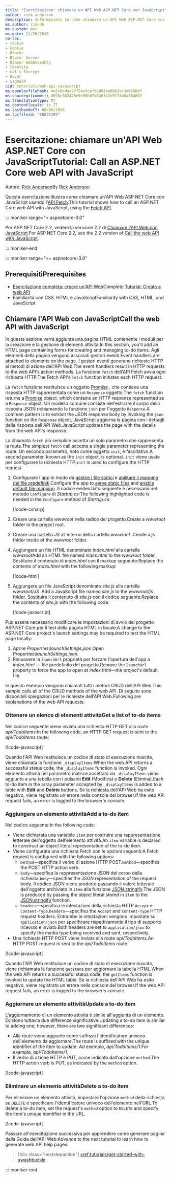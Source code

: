 ```yaml
---
title: "Esercitazione: chiamare un'API Web ASP.NET Core con JavaScript"
author: rick-anderson
description: Informazioni su come chiamare un'API Web ASP.NET Core con JavaScript.
ms.author: riande
ms.custom: mvc
ms.date: 11/26/2019
no-loc:
- cookie
- Cookie
- Blazor
- Blazor Server
- Blazor WebAssembly
- Identity
- Let's Encrypt
- Razor
- SignalR
uid: tutorials/web-api-javascript
ms.openlocfilehash: 4e5c6bdea97f54e3cef60d03ea0b63ac3e665bbf
ms.sourcegitcommit: 497be502426e9d90bb7d0401b1b9f74b6a384682
ms.translationtype: MT
ms.contentlocale: it-IT
ms.lasthandoff: 08/08/2020
ms.locfileid: "88021289"
---
```

# <a name="tutorial-call-an-aspnet-core-web-api-with-javascript"></a><span data-ttu-id="f881c-103">Esercitazione: chiamare un'API Web ASP.NET Core con JavaScript</span><span class="sxs-lookup"><span data-stu-id="f881c-103">Tutorial: Call an ASP.NET Core web API with JavaScript</span></span>

<span data-ttu-id="f881c-104">Autore: [Rick Anderson](https://twitter.com/RickAndMSFT)</span><span class="sxs-lookup"><span data-stu-id="f881c-104">By [Rick Anderson](https://twitter.com/RickAndMSFT)</span></span>

<span data-ttu-id="f881c-105">Questa esercitazione illustra come chiamare un'API Web ASP.NET Core con JavaScript usando l'[API Fetch](https://developer.mozilla.org/docs/Web/API/Fetch_API).</span><span class="sxs-lookup"><span data-stu-id="f881c-105">This tutorial shows how to call an ASP.NET Core web API with JavaScript, using the [Fetch API](https://developer.mozilla.org/docs/Web/API/Fetch_API).</span></span>

::: moniker range="< aspnetcore-3.0"

<span data-ttu-id="f881c-106">Per ASP.NET Core 2.2, vedere la versione 2.2 di [Chiamare l'API Web con JavaScript](xref:tutorials/first-web-api#call-the-web-api-with-javascript).</span><span class="sxs-lookup"><span data-stu-id="f881c-106">For ASP.NET Core 2.2, see the 2.2 version of [Call the web API with JavaScript](xref:tutorials/first-web-api#call-the-web-api-with-javascript).</span></span>

::: moniker-end

::: moniker range=">= aspnetcore-3.0"

## <a name="prerequisites"></a><span data-ttu-id="f881c-107">Prerequisiti</span><span class="sxs-lookup"><span data-stu-id="f881c-107">Prerequisites</span></span>

* <span data-ttu-id="f881c-108">[Esercitazione completa: creare un'API Web](xref:tutorials/first-web-api)</span><span class="sxs-lookup"><span data-stu-id="f881c-108">Complete [Tutorial: Create a web API](xref:tutorials/first-web-api)</span></span>
* <span data-ttu-id="f881c-109">Familiarità con CSS, HTML e JavaScript</span><span class="sxs-lookup"><span data-stu-id="f881c-109">Familiarity with CSS, HTML, and JavaScript</span></span>

## <a name="call-the-web-api-with-javascript"></a><span data-ttu-id="f881c-110">Chiamare l'API Web con JavaScript</span><span class="sxs-lookup"><span data-stu-id="f881c-110">Call the web API with JavaScript</span></span>

<span data-ttu-id="f881c-111">In questa sezione verrà aggiunta una pagina HTML contenente i moduli per la creazione e la gestione di elementi attività.</span><span class="sxs-lookup"><span data-stu-id="f881c-111">In this section, you'll add an HTML page containing forms for creating and managing to-do items.</span></span> <span data-ttu-id="f881c-112">Agli elementi della pagina vengono associati gestori eventi.</span><span class="sxs-lookup"><span data-stu-id="f881c-112">Event handlers are attached to elements on the page.</span></span> <span data-ttu-id="f881c-113">I gestori eventi generano richieste HTTP ai metodi di azione dell'API Web.</span><span class="sxs-lookup"><span data-stu-id="f881c-113">The event handlers result in HTTP requests to the web API's action methods.</span></span> <span data-ttu-id="f881c-114">La funzione `fetch` dell'API Fetch avvia ogni richiesta HTTP.</span><span class="sxs-lookup"><span data-stu-id="f881c-114">The Fetch API's `fetch` function initiates each HTTP request.</span></span>

<span data-ttu-id="f881c-115">La `fetch` funzione restituisce un oggetto [Promise](https://developer.mozilla.org/docs/Web/JavaScript/Reference/Global_Objects/Promise) , che contiene una risposta HTTP rappresentata come un `Response` oggetto.</span><span class="sxs-lookup"><span data-stu-id="f881c-115">The `fetch` function returns a [Promise](https://developer.mozilla.org/docs/Web/JavaScript/Reference/Global_Objects/Promise) object, which contains an HTTP response represented as a `Response` object.</span></span> <span data-ttu-id="f881c-116">Un modello comune consiste nell'estrarre il corpo della risposta JSON richiamando la funzione `json` per l'oggetto `Response`.</span><span class="sxs-lookup"><span data-stu-id="f881c-116">A common pattern is to extract the JSON response body by invoking the `json` function on the `Response` object.</span></span> <span data-ttu-id="f881c-117">JavaScript aggiorna la pagina con i dettagli della risposta dell'API Web.</span><span class="sxs-lookup"><span data-stu-id="f881c-117">JavaScript updates the page with the details from the web API's response.</span></span>

<span data-ttu-id="f881c-118">La chiamata `fetch` più semplice accetta un solo parametro che rappresenta la route.</span><span class="sxs-lookup"><span data-stu-id="f881c-118">The simplest `fetch` call accepts a single parameter representing the route.</span></span> <span data-ttu-id="f881c-119">Un secondo parametro, noto come oggetto `init`, è facoltativo.</span><span class="sxs-lookup"><span data-stu-id="f881c-119">A second parameter, known as the `init` object, is optional.</span></span> <span data-ttu-id="f881c-120">`init` viene usato per configurare la richiesta HTTP.</span><span class="sxs-lookup"><span data-stu-id="f881c-120">`init` is used to configure the HTTP request.</span></span>

1. <span data-ttu-id="f881c-121">Configurare l'app in modo da [gestire i file statici](/dotnet/api/microsoft.aspnetcore.builder.staticfileextensions.usestaticfiles#Microsoft_AspNetCore_Builder_StaticFileExtensions_UseStaticFiles_Microsoft_AspNetCore_Builder_IApplicationBuilder_) e [abilitare il mapping dei file predefiniti](/dotnet/api/microsoft.aspnetcore.builder.defaultfilesextensions.usedefaultfiles#Microsoft_AspNetCore_Builder_DefaultFilesExtensions_UseDefaultFiles_Microsoft_AspNetCore_Builder_IApplicationBuilder_).</span><span class="sxs-lookup"><span data-stu-id="f881c-121">Configure the app to [serve static files](/dotnet/api/microsoft.aspnetcore.builder.staticfileextensions.usestaticfiles#Microsoft_AspNetCore_Builder_StaticFileExtensions_UseStaticFiles_Microsoft_AspNetCore_Builder_IApplicationBuilder_) and [enable default file mapping](/dotnet/api/microsoft.aspnetcore.builder.defaultfilesextensions.usedefaultfiles#Microsoft_AspNetCore_Builder_DefaultFilesExtensions_UseDefaultFiles_Microsoft_AspNetCore_Builder_IApplicationBuilder_).</span></span> <span data-ttu-id="f881c-122">Il codice evidenziato seguente è necessario nel metodo `Configure` di *Startup.cs*:</span><span class="sxs-lookup"><span data-stu-id="f881c-122">The following highlighted code is needed in the `Configure` method of *Startup.cs*:</span></span>

    [!code-csharp[](first-web-api/samples/3.0/TodoApi/StartupJavaScript.cs?highlight=8-9&name=snippet_configure)]

1. <span data-ttu-id="f881c-123">Creare una cartella *wwwroot* nella radice del progetto.</span><span class="sxs-lookup"><span data-stu-id="f881c-123">Create a *wwwroot* folder in the project root.</span></span>

1. <span data-ttu-id="f881c-124">Creare una cartella *JS* all'interno della cartella *wwwroot* .</span><span class="sxs-lookup"><span data-stu-id="f881c-124">Create a *js* folder inside of the *wwwroot* folder.</span></span>

1. <span data-ttu-id="f881c-125">Aggiungere un file HTML denominato *index.html* alla cartella *wwwroot*</span><span class="sxs-lookup"><span data-stu-id="f881c-125">Add an HTML file named *index.html* to the *wwwroot* folder.</span></span> <span data-ttu-id="f881c-126">Sostituire il contenuto di *index.html* con il markup seguente:</span><span class="sxs-lookup"><span data-stu-id="f881c-126">Replace the contents of *index.html* with the following markup:</span></span>

    [!code-html[](first-web-api/samples/3.0/TodoApi/wwwroot/index.html)]

1. <span data-ttu-id="f881c-127">Aggiungere un file JavaScript denominato *site.js* alla cartella *wwwroot/JS* .</span><span class="sxs-lookup"><span data-stu-id="f881c-127">Add a JavaScript file named *site.js* to the *wwwroot/js* folder.</span></span> <span data-ttu-id="f881c-128">Sostituire il contenuto di *site.js* con il codice seguente:</span><span class="sxs-lookup"><span data-stu-id="f881c-128">Replace the contents of *site.js* with the following code:</span></span>

    [!code-javascript[](first-web-api/samples/3.0/TodoApi/wwwroot/js/site.js?name=snippet_SiteJs)]

<span data-ttu-id="f881c-129">Può essere necessario modificare le impostazioni di avvio del progetto ASP.NET Core per il test della pagina HTML in locale:</span><span class="sxs-lookup"><span data-stu-id="f881c-129">A change to the ASP.NET Core project's launch settings may be required to test the HTML page locally:</span></span>

1. <span data-ttu-id="f881c-130">Aprire *Properties\launchSettings.json*.</span><span class="sxs-lookup"><span data-stu-id="f881c-130">Open *Properties\launchSettings.json*.</span></span>
1. <span data-ttu-id="f881c-131">Rimuovere la `launchUrl` proprietà per forzare l'apertura dell'app a *index.html* &mdash; file predefinito del progetto.</span><span class="sxs-lookup"><span data-stu-id="f881c-131">Remove the `launchUrl` property to force the app to open at *index.html*&mdash;the project's default file.</span></span>

<span data-ttu-id="f881c-132">In questo esempio vengono chiamati tutti i metodi CRUD dell'API Web.</span><span class="sxs-lookup"><span data-stu-id="f881c-132">This sample calls all of the CRUD methods of the web API.</span></span> <span data-ttu-id="f881c-133">Di seguito sono disponibili spiegazioni per le richieste dell'API Web.</span><span class="sxs-lookup"><span data-stu-id="f881c-133">Following are explanations of the web API requests.</span></span>

### <a name="get-a-list-of-to-do-items"></a><span data-ttu-id="f881c-134">Ottenere un elenco di elementi attività</span><span class="sxs-lookup"><span data-stu-id="f881c-134">Get a list of to-do items</span></span>

<span data-ttu-id="f881c-135">Nel codice seguente viene inviata una richiesta HTTP GET alla route *api/TodoItems*:</span><span class="sxs-lookup"><span data-stu-id="f881c-135">In the following code, an HTTP GET request is sent to the *api/TodoItems* route:</span></span>

[!code-javascript[](first-web-api/samples/3.0/TodoApi/wwwroot/js/site.js?name=snippet_GetItems)]

<span data-ttu-id="f881c-136">Quando l'API Web restituisce un codice di stato di esecuzione riuscita, viene chiamata la funzione `_displayItems`.</span><span class="sxs-lookup"><span data-stu-id="f881c-136">When the web API returns a successful status code, the `_displayItems` function is invoked.</span></span> <span data-ttu-id="f881c-137">Ogni elemento attività nel parametro matrice accettato da `_displayItems` viene aggiunto a una tabella con i pulsanti **Edit** (Modifica) e **Delete** (Elimina).</span><span class="sxs-lookup"><span data-stu-id="f881c-137">Each to-do item in the array parameter accepted by `_displayItems` is added to a table with **Edit** and **Delete** buttons.</span></span> <span data-ttu-id="f881c-138">Se la richiesta dell'API Web ha esito negativo, viene registrato un errore nella console del browser.</span><span class="sxs-lookup"><span data-stu-id="f881c-138">If the web API request fails, an error is logged to the browser's console.</span></span>

### <a name="add-a-to-do-item"></a><span data-ttu-id="f881c-139">Aggiungere un elemento attività</span><span class="sxs-lookup"><span data-stu-id="f881c-139">Add a to-do item</span></span>

<span data-ttu-id="f881c-140">Nel codice seguente:</span><span class="sxs-lookup"><span data-stu-id="f881c-140">In the following code:</span></span>

* <span data-ttu-id="f881c-141">Viene dichiarata una variabile `item` per costruire una rappresentazione letterale dell'oggetto dell'elemento attività.</span><span class="sxs-lookup"><span data-stu-id="f881c-141">An `item` variable is declared to construct an object literal representation of the to-do item.</span></span>
* <span data-ttu-id="f881c-142">Viene configurata una richiesta Fetch con le opzioni seguenti:</span><span class="sxs-lookup"><span data-stu-id="f881c-142">A Fetch request is configured with the following options:</span></span>
  * <span data-ttu-id="f881c-143">`method`&mdash;specifica il verbo di azione HTTP POST.</span><span class="sxs-lookup"><span data-stu-id="f881c-143">`method`&mdash;specifies the POST HTTP action verb.</span></span>
  * <span data-ttu-id="f881c-144">`body`&mdash;specifica la rappresentazione JSON del corpo della richiesta.</span><span class="sxs-lookup"><span data-stu-id="f881c-144">`body`&mdash;specifies the JSON representation of the request body.</span></span> <span data-ttu-id="f881c-145">Il codice JSON viene prodotto passando il valore letterale dell'oggetto archiviato in `item` alla funzione [JSON.stringify](https://developer.mozilla.org/docs/Web/JavaScript/Reference/Global_Objects/JSON/stringify).</span><span class="sxs-lookup"><span data-stu-id="f881c-145">The JSON is produced by passing the object literal stored in `item` to the [JSON.stringify](https://developer.mozilla.org/docs/Web/JavaScript/Reference/Global_Objects/JSON/stringify) function.</span></span>
  * <span data-ttu-id="f881c-146">`headers`&mdash;specifica le intestazioni della richiesta HTTP `Accept` e `Content-Type`.</span><span class="sxs-lookup"><span data-stu-id="f881c-146">`headers`&mdash;specifies the `Accept` and `Content-Type` HTTP request headers.</span></span> <span data-ttu-id="f881c-147">Entrambe le intestazioni vengono impostate su `application/json` per specificare rispettivamente il tipo di supporto ricevuto e inviato.</span><span class="sxs-lookup"><span data-stu-id="f881c-147">Both headers are set to `application/json` to specify the media type being received and sent, respectively.</span></span>
* <span data-ttu-id="f881c-148">Una richiesta HTTP POST viene inviata alla route *api/TodoItems*.</span><span class="sxs-lookup"><span data-stu-id="f881c-148">An HTTP POST request is sent to the *api/TodoItems* route.</span></span>

[!code-javascript[](first-web-api/samples/3.0/TodoApi/wwwroot/js/site.js?name=snippet_AddItem)]

<span data-ttu-id="f881c-149">Quando l'API Web restituisce un codice di stato di esecuzione riuscita, viene richiamata la funzione `getItems` per aggiornare la tabella HTML.</span><span class="sxs-lookup"><span data-stu-id="f881c-149">When the web API returns a successful status code, the `getItems` function is invoked to update the HTML table.</span></span> <span data-ttu-id="f881c-150">Se la richiesta dell'API Web ha esito negativo, viene registrato un errore nella console del browser.</span><span class="sxs-lookup"><span data-stu-id="f881c-150">If the web API request fails, an error is logged to the browser's console.</span></span>

### <a name="update-a-to-do-item"></a><span data-ttu-id="f881c-151">Aggiornare un elemento attività</span><span class="sxs-lookup"><span data-stu-id="f881c-151">Update a to-do item</span></span>

<span data-ttu-id="f881c-152">L'aggiornamento di un elemento attività è simile all'aggiunta di un elemento. Esistono tuttavia due differenze significative:</span><span class="sxs-lookup"><span data-stu-id="f881c-152">Updating a to-do item is similar to adding one; however, there are two significant differences:</span></span>

* <span data-ttu-id="f881c-153">Alla route viene aggiunto come suffisso l'identificatore univoco dell'elemento da aggiornare.</span><span class="sxs-lookup"><span data-stu-id="f881c-153">The route is suffixed with the unique identifier of the item to update.</span></span> <span data-ttu-id="f881c-154">Ad esempio, *api/TodoItems/1*.</span><span class="sxs-lookup"><span data-stu-id="f881c-154">For example, *api/TodoItems/1*.</span></span>
* <span data-ttu-id="f881c-155">Il verbo di azione HTTP è PUT, come indicato dall'opzione `method`.</span><span class="sxs-lookup"><span data-stu-id="f881c-155">The HTTP action verb is PUT, as indicated by the `method` option.</span></span>

[!code-javascript[](first-web-api/samples/3.0/TodoApi/wwwroot/js/site.js?name=snippet_UpdateItem)]

### <a name="delete-a-to-do-item"></a><span data-ttu-id="f881c-156">Eliminare un elemento attività</span><span class="sxs-lookup"><span data-stu-id="f881c-156">Delete a to-do item</span></span>

<span data-ttu-id="f881c-157">Per eliminare un elemento attività, impostare l'opzione `method` della richiesta su `DELETE` e specificare l'identificatore univoco dell'elemento nell'URL.</span><span class="sxs-lookup"><span data-stu-id="f881c-157">To delete a to-do item, set the request's `method` option to `DELETE` and specify the item's unique identifier in the URL.</span></span>

[!code-javascript[](first-web-api/samples/3.0/TodoApi/wwwroot/js/site.js?name=snippet_DeleteItem)]

<span data-ttu-id="f881c-158">Passare all'esercitazione successiva per apprendere come generare pagine della Guida dell'API Web:</span><span class="sxs-lookup"><span data-stu-id="f881c-158">Advance to the next tutorial to learn how to generate web API help pages:</span></span>

> [!div class="nextstepaction"]
> <xref:tutorials/get-started-with-swashbuckle>

::: moniker-end
